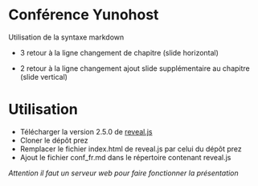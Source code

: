 Conférence Yunohost
====
Utilisation de la syntaxe markdown 

* 3 retour à la ligne changement de chapitre (slide horizontal)

* 2 retour à la ligne changement ajout slide supplémentaire au chapitre (slide vertical)


Utilisation 
===

* Télécharger la version 2.5.0 de [reveal.js](https://github.com/hakimel/reveal.js/releases)
* Cloner le dépôt prez
* Remplacer le fichier index.html de reveal.js par celui du dépôt prez
* Ajout le fichier conf_fr.md dans le répertoire contenant reveal.js

*Attention il faut un serveur web pour faire fonctionner la présentation*
